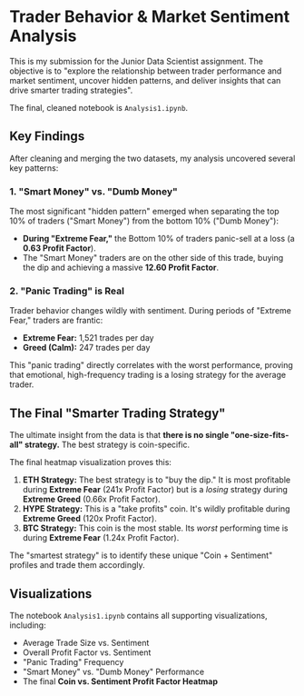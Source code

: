 # Trader Behavior & Market Sentiment Analysis

This is my submission for the Junior Data Scientist assignment. The objective is to "explore the relationship between trader performance and market sentiment, uncover hidden patterns, and deliver insights that can drive smarter trading strategies".

The final, cleaned notebook is `Analysis1.ipynb`.

## Key Findings

After cleaning and merging the two datasets, my analysis uncovered several key patterns:

### 1. "Smart Money" vs. "Dumb Money"
The most significant "hidden pattern" emerged when separating the top 10% of traders ("Smart Money") from the bottom 10% ("Dumb Money"):
* **During "Extreme Fear,"** the Bottom 10% of traders panic-sell at a loss (a **0.63 Profit Factor**).
* The "Smart Money" traders are on the other side of this trade, buying the dip and achieving a massive **12.60 Profit Factor**.

### 2. "Panic Trading" is Real
Trader behavior changes wildly with sentiment. During periods of "Extreme Fear," traders are frantic:
* **Extreme Fear:** 1,521 trades per day
* **Greed (Calm):** 247 trades per day

This "panic trading" directly correlates with the worst performance, proving that emotional, high-frequency trading is a losing strategy for the average trader.

## The Final "Smarter Trading Strategy"

The ultimate insight from the data is that **there is no single "one-size-fits-all" strategy.** The best strategy is coin-specific.

The final heatmap visualization proves this:
1.  **ETH Strategy:** The best strategy is to "buy the dip." It is most profitable during **Extreme Fear** (241x Profit Factor) but is a *losing* strategy during **Extreme Greed** (0.66x Profit Factor).
2.  **HYPE Strategy:** This is a "take profits" coin. It's wildly profitable during **Extreme Greed** (120x Profit Factor).
3.  **BTC Strategy:** This coin is the most stable. Its *worst* performing time is during **Extreme Fear** (1.24x Profit Factor).

The "smartest strategy" is to identify these unique "Coin + Sentiment" profiles and trade them accordingly.

## Visualizations
The notebook `Analysis1.ipynb` contains all supporting visualizations, including:
* Average Trade Size vs. Sentiment
* Overall Profit Factor vs. Sentiment
* "Panic Trading" Frequency
* "Smart Money" vs. "Dumb Money" Performance
* The final **Coin vs. Sentiment Profit Factor Heatmap**
